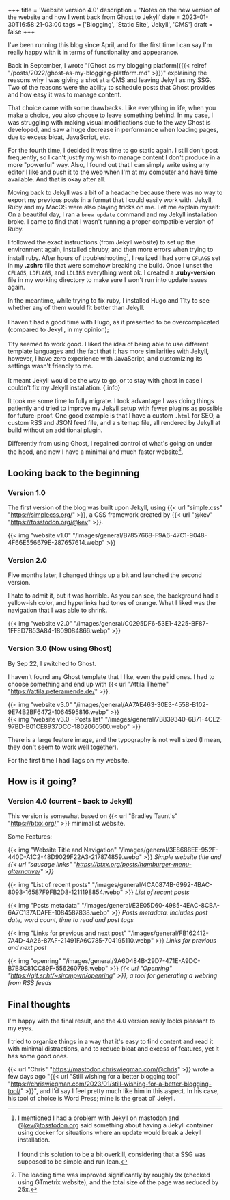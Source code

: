 +++
title = 'Website version 4.0'
description = 'Notes on the new version of the website and how I went back from Ghost to Jekyll'
date = 2023-01-30T16:58:21-03:00
tags = ['Blogging', 'Static Site', 'Jekyll', 'CMS']
draft = false
+++

I've been running this blog since April, and for the first time I can say I'm really happy with it in terms of functionality and appearance.

Back in September, I wrote "[Ghost as my blogging platform]({{< relref "/posts/2022/ghost-as-my-blogging-platform.md" >}})" explaining the reasons why I was giving a shot at a CMS and leaving Jekyll as my SSG. Two of the reasons were the ability to schedule posts that Ghost provides and how easy it was to manage content.

That choice came with some drawbacks. Like everything in life, when you make a choice, you also choose to leave something behind. In my case, I was struggling with making visual modifications due to the way Ghost is developed, and saw a huge decrease in performance when loading pages, due to excess bloat, JavaScript, etc.

For the fourth time, I decided it was time to go static again. I still don't post frequently, so I can't justify my wish to manage content I don't produce in a more "powerful" way. Also, I found out that I can simply write using any editor I like and push it to the web when I'm at my computer and have time available. And that is okay after all.

Moving back to Jekyll was a bit of a headache because there was no way to export my previous posts in a format that I could easily work with. Jekyll, Ruby and my MacOS were also playing tricks on me. Let me explain myself: On a beautiful day, I ran a `brew update` command and my Jekyll installation broke. I came to find that I wasn't running a proper compatible version of Ruby.

I followed the exact instructions (from Jekyll website) to set up the environment again, installed chruby, and then more errors when trying to install ruby. After hours of troubleshooting[^1], I realized I had some `CFLAGS` set in my **.zshrc** file that were somehow breaking the build. Once I unset the `CFLAGS`, `LDFLAGS`, and `LDLIBS` everything went ok. I created a **.ruby-version** file in my working directory to make sure I won't run into update issues again.

In the meantime, while trying to fix ruby, I installed Hugo and 11ty to see whether any of them would fit better than Jekyll.<br><br>I haven't had a good time with Hugo, as it presented to be overcomplicated (compared to Jekyll, in my opinion);<br><br>11ty seemed to work good. I liked the idea of being able to use different template languages and the fact that it has more similarities with Jekyll, however, I have zero experience with JavaScript, and customizing its settings wasn't friendly to me.<br><br>It meant Jekyll would be the way to go, or to stay with ghost in case I couldn't fix my Jekyll installation.
{.info}

It took me some time to fully migrate. I took advantage I was doing things patiently and tried to improve my Jekyll setup with fewer plugins as possible for future-proof. One good example is that I have a custom `.html` for SEO, a custom RSS and JSON feed file, and a sitemap file, all rendered by Jekyll at build without an additional plugin.

Differently from using Ghost, I regained control of what's going on under the hood, and now I have a minimal and much faster website[^2].

## Looking back to the beginning

### Version 1.0

The first version of the blog was built upon Jekyll, using {{< url "simple.css" "https://simplecss.org/" >}}, a CSS framework created by {{< url "@kev" "https://fosstodon.org/@kev" >}}.

{{< img "website v1.0" "/images/general/B7857668-F9A6-47C1-9048-4F66E556679E-287657614.webp" >}}

### Version 2.0

Five months later, I changed things up a bit and launched the second version.

I hate to admit it, but it was horrible. As you can see, the background had a yellow-ish color, and hyperlinks had tones of orange. What I liked was the navigation that I was able to shrink.

{{< img "website v2.0" "/images/general/C0295DF6-53E1-4225-BF87-1FFED7B53A84-1809084866.webp" >}}

### Version 3.0 (Now using Ghost)

By Sep 22, I switched to Ghost.

I haven't found any Ghost template that I like, even the paid ones. I had to choose something and end up with {{< url "Attila Theme" "https://attila.peteramende.de/" >}}.

{{< img "website v3.0" "/images/general/AA7AE463-30E3-455B-B102-9E74B2BF6472-1064595816.webp" >}}  
{{< img "website v3.0 - Posts list" "/images/general/7B839340-6B71-4CE2-97BD-B01CE8937DCC-1802060500.webp" >}}

There is a large feature image, and the typography is not well sized (I mean, they don't seem to work well together).

For the first time I had Tags on my website.

## How is it going?

### Version 4.0 (current - back to Jekyll)

This version is somewhat based on {{< url "Bradley Taunt's" "https://btxx.org/" >}} minimalist website.

Some Features:

{{< img "Website Title and Navigation" "/images/general/3E8688EE-952F-440D-A1C2-48D9029F22A3-217874859.webp" >}}
*Simple website title and {{< url "sausage links" "https://btxx.org/posts/hamburger-menu-alternative/" >}}*

{{< img "List of recent posts" "/images/general/4CA0874B-6992-4BAC-8093-16587F9FB2D8-1211198854.webp" >}}
*List of recent posts*

{{< img "Posts metadata" "/images/general/E3E05D60-4985-4EAC-8CBA-6A7C137ADAFE-1084587838.webp" >}}
*Posts metadata. Includes post date, word count, time to read and post tags*

{{< img "Links for previous and next post" "/images/general/FB162412-7A4D-4A26-87AF-21491FA6C785-704195110.webp" >}}
*Links for previous and next post*

{{< img "openring" "/images/general/9A6D484B-29D7-471E-A9DC-B7B8C81CC89F-556260798.webp" >}}
*{{< url "Openring" "https://git.sr.ht/~sircmpwn/openring" >}}, a tool for generating a webring from RSS feeds*

## Final thoughts

I'm happy with the final result, and the 4.0 version really looks pleasant to my eyes.

I tried to organize things in a way that it's easy to find content and read it with minimal distractions, and to reduce bloat and excess of features, yet it has some good ones.

{{< url "Chris" "https://mastodon.chriswiegman.com/@chris" >}} wrote a few days ago "{{< url "Still wishing for a better blogging tool" "https://chriswiegman.com/2023/01/still-wishing-for-a-better-blogging-tool/" >}}", and I'd say I feel pretty much like him in this aspect. In his case, his tool of choice is Word Press; mine is the great ol' Jekyll.


[^1]: I mentioned I had a problem with Jekyll on mastodon and @kev@fosstodon.org said something about having a Jekyll container using docker for situations where an update would break a Jekyll installation.<br><br>I found this solution to be a bit overkill, considering that a SSG was supposed to be simple and run lean.

[^2]: The loading time was improved significantly by roughly 9x (checked using GTmetrix website), and the total size of the page was reduced by 25x.